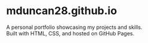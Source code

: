 # mduncan28.github.io

A personal portfolio showcasing my projects and skills.  
Built with HTML, CSS, and hosted on GitHub Pages.
